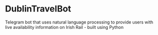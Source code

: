 # DublinTravelBot
Telegram bot that uses natural language processing to provide users with live availability information on Irish Rail - built using Python

